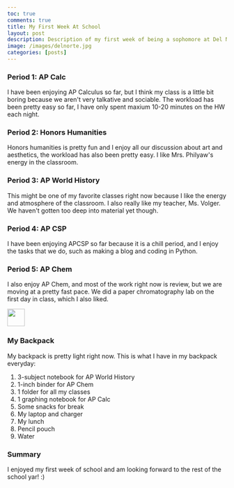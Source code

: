 ```yaml
---
toc: true
comments: true
title: My First Week At School
layout: post
description: Description of my first week of being a sophomore at Del Norte High School
image: /images/delnorte.jpg
categories: [posts]
---
```


### Period 1: AP Calc
I have been enjoying AP Calculus so far, but I think my class is a little bit boring because we aren't very talkative and sociable. The workload has been pretty easy so far, I have only spent maxium 10-20 minutes on the HW each night.

### Period 2: Honors Humanities
Honors humanities is pretty fun and I enjoy all our discussion about art and aesthetics, the workload has also been pretty easy. I like Mrs. Philyaw's energy in the classroom.

### Period 3: AP World History
This might be one of my favorite classes right now because I like the energy and atmosphere of the classroom. I also really like my teacher, Ms. Volger. We haven't gotten too deep into material yet though.

### Period 4: AP CSP
I have been enjoying APCSP so far because it is a chill period, and I enjoy the tasks that we do, such as making a blog and coding in Python.

### Period 5: AP Chem
I also enjoy AP Chem, and most of the work right now is review, but we are moving at a pretty fast pace. We did a paper chromatography lab on the first day in class, which I also liked.

<img src="{{site.baseurl}}/images/happyemoji.jpg" width="40" height="Auto">

### My Backpack
My backpack is pretty light right now. This is what I have in my backpack everyday:
1. 3-subject notebook for AP World History
2. 1-inch binder for AP Chem
3. 1 folder for all my classes
4. 1 graphing notebook for AP Calc
5. Some snacks for break
6. My laptop and charger
7. My lunch
8. Pencil pouch
9. Water

### Summary
I enjoyed my first week of school and am looking forward to the rest of the school yar! :)